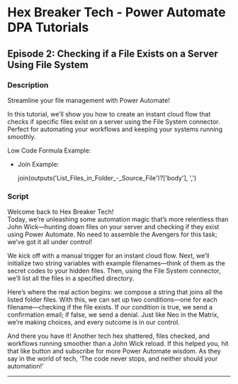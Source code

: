 # Hex Breaker Tech - Power Automate DPA Tutorials

## Episode 2: Checking if a File Exists on a Server Using File System

### Description
Streamline your file management with Power Automate! 

In this tutorial, we’ll show you how to create an instant cloud flow that checks if specific files exist on a server using the File System connector. Perfect for automating your workflows and keeping your systems running smoothly.

Low Code Formula Example:
- Join Example:
  
  join(outputs('List_Files_in_Folder_-_Source_File')?['body'], ',')
  

### Script
Welcome back to Hex Breaker Tech!  
Today, we’re unleashing some automation magic that’s more relentless than John Wick—hunting down files on your server and checking if they exist using Power Automate. No need to assemble the Avengers for this task; we’ve got it all under control!

We kick off with a manual trigger for an instant cloud flow. Next, we’ll initialize two string variables with example filenames—think of them as the secret codes to your hidden files. Then, using the File System connector, we’ll list all the files in a specified directory. 

Here’s where the real action begins: we compose a string that joins all the listed folder files. With this, we can set up two conditions—one for each filename—checking if the file exists. If our condition is true, we send a confirmation email; if false, we send a denial. Just like Neo in the Matrix, we’re making choices, and every outcome is in our control.

And there you have it! Another tech hex shattered, files checked, and workflows running smoother than a John Wick reload. If this helped you, hit that like button and subscribe for more Power Automate wisdom. As they say in the world of tech, ‘The code never stops, and neither should your automation!’

---



